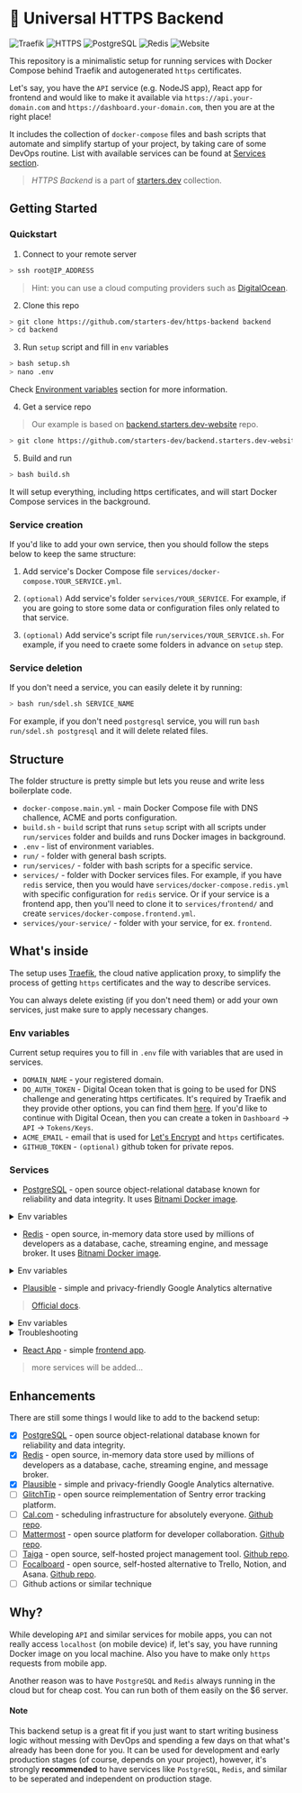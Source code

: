 # 🔐 Universal HTTPS Backend

![Traefik](https://img.shields.io/badge/Proxy-Traefik-skyblue)
![HTTPS](https://img.shields.io/badge/HTTPS-Configured-green)
![PostgreSQL](https://img.shields.io/badge/Database-PostgreSQL-blue)
![Redis](https://img.shields.io/badge/Cache-Redis-red)
![Website](https://img.shields.io/badge/Website-React%20App-blue)

This repository is a minimalistic setup for running services with Docker Compose behind Traefik and autogenerated `https` certificates.

Let's say, you have the `API` service (e.g. NodeJS app), React app for frontend and would like to make it available via `https://api.your-domain.com` and `https://dashboard.your-domain.com`, then you are at the right place!

It includes the collection of `docker-compose` files and bash scripts that automate and simplify startup of your project, by taking care of some DevOps routine. List with available services can be found at [Services section](#services).

> _HTTPS Backend_ is a part of [starters.dev](https://github.com/starters-dev) collection.

## Getting Started

### Quickstart

1. Connect to your remote server

```bash
> ssh root@IP_ADDRESS
```

> Hint: you can use a cloud computing providers such as [DigitalOcean](https://digitalocean.com).

2. Clone this repo

```bash
> git clone https://github.com/starters-dev/https-backend backend
> cd backend
```

3. Run `setup` script and fill in `env` variables

```bash
> bash setup.sh
> nano .env
```

Check [Environment variables](#environment-variables) section for more information.

4. Get a service repo

> Our example is based on [backend.starters.dev-website](https://github.com/starters-dev/backend.starters.dev-website) repo.

```bash
> git clone https://github.com/starters-dev/backend.starters.dev-website services/frontend
```

5. Build and run

```bash
> bash build.sh
```

It will setup everything, including https certificates, and will start Docker Compose services in the background.

### Service creation

If you'd like to add your own service, then you should follow the steps below to keep the same structure:

1. Add service's Docker Compose file `services/docker-compose.YOUR_SERVICE.yml`.

2. `(optional)` Add service's folder `services/YOUR_SERVICE`. For example, if you are going to store some data or configuration files only related to that service.

3. `(optional)` Add service's script file `run/services/YOUR_SERVICE.sh`. For example, if you need to craete some folders in advance on `setup` step.

### Service deletion

If you don't need a service, you can easily delete it by running:

```bash
> bash run/sdel.sh SERVICE_NAME
```

For example, if you don't need `postgresql` service, you will run `bash run/sdel.sh postgresql` and it will delete related files.

## Structure

The folder structure is pretty simple but lets you reuse and write less boilerplate code.

- `docker-compose.main.yml` - main Docker Compose file with DNS challence, ACME and ports configuration.
- `build.sh` - `build` script that runs `setup` script with all scripts under `run/services` folder and builds and runs Docker images in background.
- `.env` - list of environment variables.
- `run/` - folder with general bash scripts.
- `run/services/` - folder with bash scripts for a specific service.
- `services/` - folder with Docker services files. For example, if you have `redis` service, then you would have `services/docker-compose.redis.yml` with specific configuration for `redis` service. Or if your service is a frontend app, then you'll need to clone it to `services/frontend/` and create `services/docker-compose.frontend.yml`.
- `services/your-service/` - folder with your service, for ex. `frontend`.

## What's inside

The setup uses [Traefik](https://github.com/traefik/traefik), the cloud native application proxy, to simplify the process of getting `https` certificates and the way to describe services.

You can always delete existing (if you don't need them) or add your own services, just make sure to apply necessary changes.

### Env variables

Current setup requires you to fill in `.env` file with variables that are used in services.

- `DOMAIN_NAME` - your registered domain.
- `DO_AUTH_TOKEN` - Digital Ocean token that is going to be used for DNS challenge and generating https certificates. It's required by Traefik and they provide other options, you can find them [here](https://doc.traefik.io/traefik/https/acme/#providers). If you'd like to continue with Digital Ocean, then you can create a token in `Dashboard` -> `API` -> `Tokens/Keys`.
- `ACME_EMAIL` - email that is used for [Let's Encrypt](https://letsencrypt.org) and `https` certificates.
- `GITHUB_TOKEN` - `(optional)` github token for private repos.

### Services

- [PostgreSQL](https://www.postgresql.org) - open source object-relational database known for reliability and data integrity. It uses [Bitnami Docker image](https://hub.docker.com/r/bitnami/postgresql).

<details>
<summary>Env variables</summary>

- `POSTGRESQL_USERNAME` - username for PostgreSQL.
- `POSTGRESQL_PASSWORD` - password for PostgreSQL.
- `POSTGRESQL_DATABASE` - name of the database in PostgreSQL.

</details>

- [Redis](https://redis.io) - open source, in-memory data store used by millions of developers as a database, cache, streaming engine, and message broker. It uses [Bitnami Docker image](https://hub.docker.com/r/bitnami/redis).

<details>
<summary>Env variables</summary>

- `REDIS_PASSWORD` - password for Redis.
- `REDIS_DISABLE_COMMANDS` - commands disabled from execution.

</details>

- [Plausible](https://plausible.io) - simple and privacy-friendly Google Analytics alternative

> [Official docs](https://plausible.io/docs/self-hosting).

<details>
<summary>Env variables</summary>

`.env` file:

- `PLAUSIBLE_POSTGRES_PASSWORD` - password for Plausible PostgreSQL.

`services/plausible/conf.env` file:

- `SECRET_KEY_BASE` - secret key of your app. Can be generated by running `openssl rand -base64 64 | tr -d '\n' ; echo`.
- `BASE_URL` - base url where this instance is accessible, including the scheme (eg. `http://` or `https://`), the domain name, and optionally a port.
- `ADMIN_USER_EMAIL` - admin email.
- `ADMIN_USER_NAME` - admin usenamename.
- `ADMIN_USER_PWD` - admin password.

</details>

<details>
<summary>Troubleshooting</summary>

- [ClickHouse] _Database plausible_events_db doesn't exist_. If you encounter this issue, check out [this comment](https://github.com/plausible/hosting/issues/49#issuecomment-1229183219) for the solution.

</details>

- [React App](https://backend.starters.dev) - simple [frontend app](https://github.com/starters-dev/backend.starters.dev-website).

> more services will be added...

## Enhancements

There are still some things I would like to add to the backend setup:

- [x] [PostgreSQL](https://www.postgresql.org) - open source object-relational database known for reliability and data integrity.
- [x] [Redis](https://redis.io) - open source, in-memory data store used by millions of developers as a database, cache, streaming engine, and message broker.
- [x] [Plausible](https://plausible.io) - simple and privacy-friendly Google Analytics alternative.
- [ ] [GlitchTip](https://glitchtip.com) - open source reimplementation of Sentry error tracking platform.
- [ ] [Cal.com](https://cal.com) - scheduling infrastructure for absolutely everyone. [Github repo](https://github.com/calcom/docker).
- [ ] [Mattermost](https://mattermost.com) - open source platform for developer collaboration. [Github repo](https://github.com/starters-dev/mattermost).
- [ ] [Taiga](https://www.taiga.io) - open source, self-hosted project management tool. [Github repo](https://github.com/starters-dev/taiga).
- [ ] [Focalboard](https://focalboard.com) - open source, self-hosted alternative to Trello, Notion, and Asana. [Github repo](https://github.com/starters-dev/focalboard).
- [ ] Github actions or similar technique

## Why?

While developing `API` and similar services for mobile apps, you can not really access `localhost` (on mobile device) if, let's say, you have running Docker image on you local machine. Also you have to make only `https` requests from mobile app.

Another reason was to have `PostgreSQL` and `Redis` always running in the cloud but for cheap cost. You can run both of them easily on the $6 server.

#### Note

This backend setup is a great fit if you just want to start writing business logic without messing with DevOps and spending a few days on that what's already has been done for you. It can be used for development and early production stages (of course, depends on your project), however, it's strongly **recommended** to have services like `PostgreSQL`, `Redis`, and similar to be seperated and independent on production stage.
